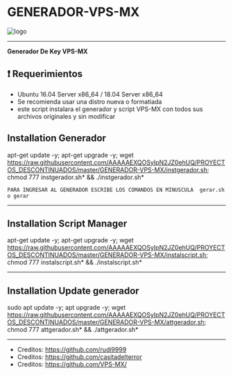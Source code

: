 ﻿# GENERADOR-VPS-MX

![logo](https://github.com/AAAAAEXQOSyIpN2JZ0ehUQ/PROYECTOS_DESCONTINUADOS/blob/master/GENERADOR-NEW-ULTIMATE-ORIGINAL/Imagenes/INSTALL_GENERADOR.png)

-------------------------------------------------------------------------------

**Generador De Key VPS-MX**


## :heavy_exclamation_mark: Requerimientos

* Ubuntu 16.04 Server x86_64 / 18.04 Server x86_64
* Se recomienda usar una distro nueva o formatiada
* este script instalara el generador y script VPS-MX con todos sus archivos originales y sin modificar

## Installation Generador

apt-get update -y; apt-get upgrade -y; wget https://raw.githubusercontent.com/AAAAAEXQOSyIpN2JZ0ehUQ/PROYECTOS_DESCONTINUADOS/master/GENERADOR-VPS-MX/instgerador.sh; chmod 777 instgerador.sh* && ./instgerador.sh*

```
PARA INGRESAR AL GENERADOR ESCRIBE LOS COMANDOS EN MINUSCULA  gerar.sh o gerar
```

-------------------------------------------------------------------------------

## Installation Script Manager

apt-get update -y; apt-get upgrade -y; wget https://raw.githubusercontent.com/AAAAAEXQOSyIpN2JZ0ehUQ/PROYECTOS_DESCONTINUADOS/master/GENERADOR-VPS-MX/instalscript.sh; chmod 777 instalscript.sh* && ./instalscript.sh*

-------------------------------------------------------------------------------

## Installation Update generador

sudo apt update -y; apt upgrade -y; wget  https://raw.githubusercontent.com/AAAAAEXQOSyIpN2JZ0ehUQ/PROYECTOS_DESCONTINUADOS/master/GENERADOR-VPS-MX/attgerador.sh; chmod 777 attgerador.sh* && ./attgerador.sh*

-------------------------------------------------------------------------------

* Creditos: https://github.com/rudi9999
* Creditos: https://github.com/casitadelterror
* Creditos: https://github.com/VPS-MX/
